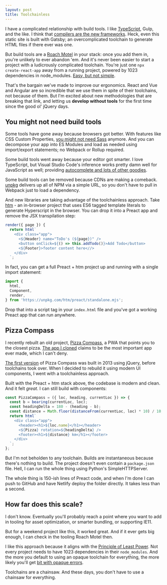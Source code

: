 ```yaml
---
layout: post
title: Toolchainless
---
```


I have a complicated relationship with build tools. I like [TypeScript](/typescript-for-javaers), Gulp, and the like. I think that [compilers are the new frameworks](https://tomdale.net/2017/09/compilers-are-the-new-frameworks/).
Heck, even this static site is built with Gatsby; an overcomplicated toolchain to generate HTML files if there ever was one.

But build tools are a [Roach Motel](https://hannahatkin.com/roach-motel/) in your stack: once you add them in, you're unlikely to ever abandon 'em. And it's never been easier to start a project with a ludicrously complicated toolchain. You're just one `npx create-react-app` away from a running project, powered by 1023 dependencies in node_modules. [Easy, but not simple](https://www.infoq.com/presentations/Simple-Made-Easy).

That's the bargain we've made to improve our ergonomics. React and Vue and Angular are so incredible that we use them in spite of their toolchains, not because of them.
But I'm excited about new methodologies that are breaking that link, and letting us **develop without tools** for the first time since the good ol' jQuery days.

## You might not need build tools

Some tools have gone away because browsers got better. With features like CSS Custom Properties, [you might not need Sass](https://hospodarets.com/you-might-not-need-a-css-preprocessor/#/) anymore.
And you can decompose your app into ES Modules and load as needed using import/export statements; no Webpack or Rollup required.

Some build tools went away because your editor got smarter. I love TypeScript, but Visual Studio Code's inference works pretty damn well for JavaScript as well; providing [autocomplete and lots of other goodies](https://code.visualstudio.com/Docs/languages/javascript).

Some build tools can be removed because CDNs are making a comeback. [unpkg](https://unpkg.com/) delivers up all of NPM via a simple URL, so you don't have to pull in Webpack just to load a dependency.

And new libraries are taking advantage of the toolchainless approach. Take [htm](https://github.com/developit/htm) - an in-browser project that uses ES6 tagged template literals to generate Hyperscript in the browser.
You can drop it into a Preact app and remove the JSX transpilation step:

```js
render({ page }) {
  return html`
    <div class="app">
      <${Header} name="ToDo's (${page})" />
      <button onClick=${() => this.addTodo()}>Add Todo</button>
      <${Footer}>footer content here<//>
    </div>
  `;
```

In fact, you can get a full Preact + htm project up and running with a single import statement:

```js
import {
  html,
  Component,
  render,
} from 'https://unpkg.com/htm/preact/standalone.mjs';
```

Drop that into a script tag in your `index.html` file and you've got a working Preact app that can run anywhere.

## Pizza Compass

I recently rebuilt an old project, [Pizza Compass](https://pizza.steele.blue/), a PWA that points you to the closest pizza. [The app I cloned](http://pizza-compass.com/) claims to be the most important app ever made, which I can't deny.

[The first version](https://github.com/mattdsteele/device-apis/blob/master/js/pizza.js) of Pizza Compass was built in 2013 using jQuery, before toolchains took over. When I decided to rebuild it using modern UI components, I went with a toolchainless approach.

Built with the Preact + htm stack above, the codebase is modern and clean. And it felt _great_. I can still build with components:

```js
const PizzaCompass = ({ loc, heading, currentLoc }) => {
  const b = bearing(currentLoc, loc);
  const headingDelta = 180 - (heading - b);
  const distance = Math.floor(distanceFrom(currentLoc, loc) * 10) / 10;
  return html`
    <div class="app">
      <header><h1>${loc.name}</h1></header>
      <${Pizza} rotation=${headingDelta} />
      <footer><h1>${distance} km</h1></footer>
    </div>
  `;
};
```

But I'm not beholden to any toolchain. Builds are instantaneous because there's nothing to build. The project doesn't even contain a `package.json` file. Hell, I can run the whole thing using Python's SimpleHTTPServer.

The whole thing is 150-ish lines of Preact code, and when I'm done I can push to GitHub and have Netlify deploy the folder directly. It takes less than a second.

## How far does this scale?

I don't know. Eventually you'll probably reach a point where you want to add in tooling for asset optimization, or smarter bundling, or supporting IE11.

But for a weekend project like this, it worked great. And if it ever gets big enough, I can check in the tooling Roach Motel then.

I like this approach because it aligns with the [Principle of Least Power](https://web.archive.org/web/20190216032625/http://www.w3.org:80/DesignIssues/Principles.html). Not every project needs to have 1023 dependencies in their `node_modules`. And the more you default to using an opaque toolchain for everything, the more likely you'll get [bit with opaque errors](https://daverupert.com/2019/01/angular-autoprefixer-ie11-and-css-grid-walk-into-a-bar/).

Toolchains are a chainsaw. And these days, you don't have to use a chainsaw for everything.
